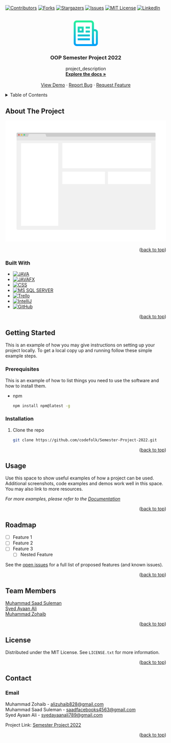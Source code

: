 <!-- Improved compatibility of back to top link: See: https://github.com/othneildrew/Best-README-Template/pull/73 -->
<a name="readme-top"></a>
<!--
*** Thanks for checking out the Best-README-Template. If you have a suggestion
*** that would make this better, please fork the repo and create a pull request
*** or simply open an issue with the tag "enhancement".
*** Don't forget to give the project a star!
*** Thanks again! Now go create something AMAZING! :D
-->



<!-- PROJECT SHIELDS -->
<!--
*** I'm using markdown "reference style" links for readability.
*** Reference links are enclosed in brackets [ ] instead of parentheses ( ).
*** See the bottom of this document for the declaration of the reference variables
*** for contributors-url, forks-url, etc. This is an optional, concise syntax you may use.
*** https://www.markdownguide.org/basic-syntax/#reference-style-links
-->
[![Contributors][contributors-shield]][contributors-url]
[![Forks][forks-shield]][forks-url]
[![Stargazers][stars-shield]][stars-url]
[![Issues][issues-shield]][issues-url]
[![MIT License][license-shield]][license-url]
[![LinkedIn][linkedin-shield]][linkedin-url]



<!-- PROJECT LOGO -->
<br />
<div align="center">
  <a href="https://github.com/github_username/repo_name">
    <img src="images/logo.png" alt="Logo" width="80" height="80">
  </a>

<h3 align="center">OOP Semester Project 2022</h3>

  <p align="center">
    project_description
    <br />
    <a href="https://github.com/github_username/repo_name"><strong>Explore the docs »</strong></a>
    <br />
    <br />
    <a href="https://github.com/github_username/repo_name">View Demo</a>
    ·
    <a href="https://github.com/github_username/repo_name/issues">Report Bug</a>
    ·
    <a href="https://github.com/github_username/repo_name/issues">Request Feature</a>
  </p>
</div>



<!-- TABLE OF CONTENTS -->
<details>
  <summary>Table of Contents</summary>
  <ol>
    <li>
      <a href="#about-the-project">About The Project</a>
      <ul>
        <li><a href="#built-with">Built With</a></li>
      </ul>
    </li>
    <li>
      <a href="#getting-started">Getting Started</a>
      <ul>
        <li><a href="#prerequisites">Prerequisites</a></li>
        <li><a href="#installation">Installation</a></li>
      </ul>
    </li>
    <li><a href="#usage">Usage</a></li>
    <li><a href="#roadmap">Roadmap</a></li>
    <li><a href="#contributing">Contributing</a></li>
    <li><a href="#license">License</a></li>
    <li><a href="#contact">Contact</a></li>
    <li><a href="#acknowledgments">Acknowledgments</a></li>
  </ol>
</details>



<!-- ABOUT THE PROJECT -->
## About The Project

[![Product Name Screen Shot][product-screenshot]](https://example.com)


<p align="right">(<a href="#readme-top">back to top</a>)</p>



### Built With

* [![JAVA][JAVA]][JAVA-url]
* [![JAVAFX][JAVAFX]][JAVAFX-url]
* [![CSS][CSS]][CSS-url]
* [![MS SQL SERVER][MS SQL SERVER]][MS SQL SERVER-url]
* [![Trello][Trello]][Trello-url]
* [![IntelliJ][IntelliJ]][IntelliJ-url]
* [![GitHub][GitHub]][GitHub-url]

<p align="right">(<a href="#readme-top">back to top</a>)</p>



<!-- GETTING STARTED -->
## Getting Started

This is an example of how you may give instructions on setting up your project locally.
To get a local copy up and running follow these simple example steps.

### Prerequisites

This is an example of how to list things you need to use the software and how to install them.
* npm
  ```sh
  npm install npm@latest -g
  ```

### Installation

1. Clone the repo
   ```sh
   git clone https://github.com/codefolk/Semester-Project-2022.git
   ```

<p align="right">(<a href="#readme-top">back to top</a>)</p>



<!-- USAGE EXAMPLES -->
## Usage

Use this space to show useful examples of how a project can be used. Additional screenshots, code examples and demos work well in this space. You may also link to more resources.

_For more examples, please refer to the [Documentation](https://docs.oracle.com/en/java/)_

<p align="right">(<a href="#readme-top">back to top</a>)</p>



<!-- ROADMAP -->
## Roadmap

- [ ] Feature 1
- [ ] Feature 2
- [ ] Feature 3
    - [ ] Nested Feature

See the [open issues](https://github.com/codefolk/Semester-Project-2022/issues) for a full list of proposed features (and known issues).

<p align="right">(<a href="#readme-top">back to top</a>)</p>



<!-- Team Members -->
## Team Members
[Muhammad Saad Suleman](https://github.com/SAADSULEMAN053)</br>
[Syed Ayaan Ali](https://github.com/Scr1pt-K1ddie)</br>
[Muhammad Zohaib](https://github.com/codefolk)

<p align="right">(<a href="#readme-top">back to top</a>)</p>



<!-- LICENSE -->
## License

Distributed under the MIT License. See `LICENSE.txt` for more information.

<p align="right">(<a href="#readme-top">back to top</a>)</p>



<!-- CONTACT -->
## Contact

 ### Email
 Muhammad Zohaib - <alizuhaib828@gmail.com><br> 
 Muhammad Saad Suleman - <saadfacebooks4563@gmail.com><br>
 Syed Ayaan Ali - <syedayaanali789@gmail.com>

Project Link: [Semester Project 2022](https://github.com/codefolk/Semester-Project-2022.git)

<p align="right">(<a href="#readme-top">back to top</a>)</p>



<!-- MARKDOWN LINKS & IMAGES -->
<!-- https://www.markdownguide.org/basic-syntax/#reference-style-links -->
[contributors-shield]: https://img.shields.io/github/contributors/github_username/repo_name.svg?style=for-the-badge
[contributors-url]: https://github.com/github_username/repo_name/graphs/contributors
[forks-shield]: https://img.shields.io/github/forks/github_username/repo_name.svg?style=for-the-badge
[forks-url]: https://github.com/github_username/repo_name/network/members
[stars-shield]: https://img.shields.io/github/stars/github_username/repo_name.svg?style=for-the-badge
[stars-url]: https://github.com/github_username/repo_name/stargazers
[issues-shield]: https://img.shields.io/github/issues/github_username/repo_name.svg?style=for-the-badge
[issues-url]: https://github.com/github_username/repo_name/issues
[license-shield]: https://img.shields.io/github/license/github_username/repo_name.svg?style=for-the-badge
[license-url]: https://github.com/github_username/repo_name/blob/master/LICENSE.txt
[linkedin-shield]: https://img.shields.io/badge/-LinkedIn-black.svg?style=for-the-badge&logo=linkedin&colorB=555
[linkedin-url]: https://linkedin.com/in/linkedin_username
[product-screenshot]: images/screenshot.png
[JAVA]: https://img.shields.io/badge/%20-JAVA-red?style=for-the-badge&logo
[JAVA-url]: https://www.java.com/en/
[Next-url]: https://nextjs.org/
[JAVAFX]: https://img.shields.io/badge/-JAVAFx-orange?style=for-the-badge&logo
[JAVAFX-url]: https://openjfx.io/
[CSS]: https://img.shields.io/badge/CSS-000000?style=for-the-badge&logo=css3&logoColor=white
[CSS-url]: https://www.w3schools.com/css/css_intro.asp
[MS SQL SERVER]: https://img.shields.io/badge/Microsoft%20SQL%20Server-DD0031?style=for-the-badge&logo=microsoftsqlserver&logoColor=white
[MS SQL SERVER-url]: https://www.microsoft.com/en-us/sql-server/sql-server-downloads
[Trello]: https://img.shields.io/badge/Trello-4A4A55?style=for-the-badge&logo=trello&logoColor
[Trello-url]: https://trello.com/
[IntelliJ]: https://img.shields.io/badge/INTELLIJ%20IDEA-FF2D20?style=for-the-badge&logo=intellijidea&logoColor=white 
[IntelliJ-url]: https://www.jetbrains.com/idea/
[Bootstrap.com]: https://img.shields.io/badge/Bootstrap-563D7C?style=for-the-badge&logo=bootstrap&logoColor=white
[Bootstrap-url]: https://getbootstrap.com
[GitHub]: https://img.shields.io/badge/GitHub-000000?style=for-the-badge&logo=github&logoColor=white
[GitHub-url]: https://github.com
